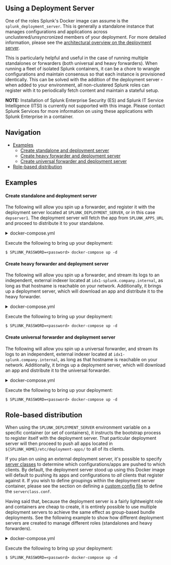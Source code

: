 ## Using a Deployment Server
One of the roles Splunk's Docker image can assume is the `splunk_deployment_server`. This is generally a standalone instance that manages configurations and applications across unclustered/unsyncronized members of your deployment. For more detailed information, please see the [architectural overview on the deployment server](https://docs.splunk.com/Documentation/Splunk/latest/Updating/Deploymentserverarchitecture).

This is particularly helpful and useful in the case of running multiple standalones or forwarders (both universal and heavy forwarders). When running a fleet of isolated Splunk containers, it can be a chore to wrangle configurations and maintain consensus so that each instance is provisioned identically. This can be solved with the addition of the deployment server - when added to your environment, all non-clustered Splunk roles can register with it to periodically fetch content and maintain a stateful setup.

**NOTE:** Installation of Splunk Enterprise Security (ES) and Splunk IT Service Intelligence (ITSI) is currently not supported with this image. Please contact Splunk Services for more information on using these applications with Splunk Enterprise in a container.

## Navigation

* [Examples](#examples)
    * [Create standalone and deployment server](#create-standalone-and-deployment-server)
    * [Create heavy forwarder and deployment server](#create-heavy-forwarder-and-deployment-server)
    * [Create universal forwarder and deployment server](#create-universal-forwarder-and-deployment-server)
* [Role-based distribution](#multiple-deployment-servers)

## Examples

#### Create standalone and deployment server
The following will allow you spin up a forwarder, and register it with the deployment server located at `SPLUNK_DEPLOYMENT_SERVER`, or in this case `depserver1`. The deployment server will fetch the app from `SPLUNK_APPS_URL` and proceed to distribute it to your standalone.

<details><summary>docker-compose.yml</summary><p>

```
version: "3.6"

networks:
  splunknet:
    driver: bridge
    attachable: true

services:
  so1:
    networks:
      splunknet:
        aliases:
          - so1
    image: ${SPLUNK_IMAGE:-splunk/splunk:latest}
    hostname: so1
    container_name: so1
    environment:
      - SPLUNK_START_ARGS=--accept-license
      - SPLUNK_DEPLOYMENT_SERVER=depserver1
      - SPLUNK_PASSWORD
    ports:
      - 8000
  
  depserver1:
    networks:
      splunknet:
        aliases:
          - depserver1
    image: ${SPLUNK_IMAGE:-splunk/splunk:latest}
    hostname: depserver1
    container_name: depserver1
    environment:
      - SPLUNK_START_ARGS=--accept-license
      - SPLUNK_ROLE=splunk_deployment_server
      - SPLUNK_APPS_URL=https://artifact.company.internal/splunk_app.tgz
      - SPLUNK_PASSWORD
```
</p></details>

Execute the following to bring up your deployment:
```
$ SPLUNK_PASSWORD=<password> docker-compose up -d
```

#### Create heavy forwarder and deployment server
The following will allow you spin up a forwarder, and stream its logs to an independent, external indexer located at `idx1-splunk.company.internal`, as long as that hostname is reachable on your network. Additionally, it brings up a deployment server, which will download an app and distribute it to the heavy forwarder.

<details><summary>docker-compose.yml</summary><p>

```
version: "3.6"

networks:
  splunknet:
    driver: bridge
    attachable: true

services:
  hf1:
    networks:
      splunknet:
        aliases:
          - hf1
    image: ${SPLUNK_IMAGE:-splunk/splunk:latest}
    hostname: hf1
    container_name: hf1
    environment:
      - SPLUNK_START_ARGS=--accept-license
      - SPLUNK_ROLE=splunk_heavy_forwarder
      - SPLUNK_INDEXER_URL=idx1-splunk.company.internal
      - SPLUNK_DEPLOYMENT_SERVER=depserver1
      - SPLUNK_ADD=tcp 1514
      - SPLUNK_PASSWORD
    ports:
      - 1514
  
  depserver1:
    networks:
      splunknet:
        aliases:
          - depserver1
    image: ${SPLUNK_IMAGE:-splunk/splunk:latest}
    hostname: depserver1
    container_name: depserver1
    environment:
      - SPLUNK_START_ARGS=--accept-license
      - SPLUNK_ROLE=splunk_deployment_server
      - SPLUNK_APPS_URL=https://artifact.company.internal/splunk_app.tgz
      - SPLUNK_PASSWORD
```
</p></details>

Execute the following to bring up your deployment:
```
$ SPLUNK_PASSWORD=<password> docker-compose up -d
```

#### Create universal forwarder and deployment server
The following will allow you spin up a universal forwarder, and stream its logs to an independent, external indexer located at `idx1-splunk.company.internal`, as long as that hostname is reachable on your network. Additionally, it brings up a deployment server, which will download an app and distribute it to the universal forwarder.

<details><summary>docker-compose.yml</summary><p>

```
version: "3.6"

networks:
  splunknet:
    driver: bridge
    attachable: true

services:
  uf1:
    networks:
      splunknet:
        aliases:
          - uf1
    image: ${UF_IMAGE:-splunk/universalforwarder:latest}
    hostname: uf1
    container_name: uf1
    environment:
      - SPLUNK_START_ARGS=--accept-license
      - SPLUNK_INDEXER_URL=idx1-splunk.company.internal
      - SPLUNK_DEPLOYMENT_SERVER=depserver1
      - SPLUNK_ADD=tcp 1514
      - SPLUNK_PASSWORD
    ports:
      - 1514
  
  depserver1:
    networks:
      splunknet:
        aliases:
          - depserver1
    image: ${SPLUNK_IMAGE:-splunk/splunk:latest}
    hostname: depserver1
    container_name: depserver1
    environment:
      - SPLUNK_START_ARGS=--accept-license
      - SPLUNK_ROLE=splunk_deployment_server
      - SPLUNK_APPS_URL=https://artifact.company.internal/splunk_app.tgz
      - SPLUNK_PASSWORD
```
</p></details>

Execute the following to bring up your deployment:
```
$ SPLUNK_PASSWORD=<password> docker-compose up -d
```

## Role-based distribution
When using the `SPLUNK_DEPLOYMENT_SERVER` environment variable on a specific container (or set of containers), it instructs the bootstrap process to register itself with the deployment server. That particular deployment server will then proceed to push all apps located in `${SPLUNK_HOME}/etc/deployment-apps/` to all of its clients.

If you plan on using an external deployment server, it's possible to specify [server classes](https://docs.splunk.com/Documentation/Splunk/latest/Updating/Definedeploymentclasses) to determine which configurations/apps are pushed to which clients. By default, the deployment server stood up using this Docker image will default to pushing its apps and configurations to *all* clients that register against it. If you wish to define groupings within the deployment server container, please see the section on defining a [custom config file](../ADVANCED.md#create-custom-configs) to define the `serverclass.conf`.

Having said that, because the deployment server is a fairly lightweight role and containers are cheap to create, it is entirely possible to use multiple deployment servers to achieve the same effect as group-based bundle deployments. See the following example to show how different deployment servers are created to manage different roles (standalones and heavy forwarders).

<details><summary>docker-compose.yml</summary><p>

```
version: "3.6"

networks:
  splunknet:
    driver: bridge
    attachable: true

services:
  so1:
    networks:
      splunknet:
        aliases:
          - so1
    image: ${SPLUNK_IMAGE:-splunk/splunk:latest}
    hostname: so1
    container_name: so1
    environment:
      - SPLUNK_START_ARGS=--accept-license
      - SPLUNK_DEPLOYMENT_SERVER=ds-1
      - SPLUNK_PASSWORD
    ports:
      - 8000

  hf1:
    networks:
      splunknet:
        aliases:
          - hf1
    image: ${SPLUNK_IMAGE:-splunk/splunk:latest}
    hostname: hf1
    container_name: hf1
    environment:
      - SPLUNK_START_ARGS=--accept-license
      - SPLUNK_ROLE=splunk_heavy_forwarder
      - SPLUNK_STANDALONE_URL=so1
      - SPLUNK_DEPLOYMENT_SERVER=ds-2
      - SPLUNK_ADD=tcp 1514
      - SPLUNK_PASSWORD
    ports:
      - 1514
  
  ds-1:
    networks:
      splunknet:
        aliases:
          - ds-1
    image: ${SPLUNK_IMAGE:-splunk/splunk:latest}
    hostname: ds-1
    container_name: ds-1
    environment:
      - SPLUNK_START_ARGS=--accept-license
      - SPLUNK_ROLE=splunk_deployment_server
      - SPLUNK_APPS_URL=https://artifact.company.internal/splunk_app_for_standalone.tgz
      - SPLUNK_PASSWORD
  
  ds-2:
    networks:
      splunknet:
        aliases:
          - ds-2
    image: ${SPLUNK_IMAGE:-splunk/splunk:latest}
    hostname: ds-2
    container_name: ds-2
    environment:
      - SPLUNK_START_ARGS=--accept-license
      - SPLUNK_ROLE=splunk_deployment_server
      - SPLUNK_APPS_URL=https://artifact.company.internal/splunk_app_for_forwarder.tgz
      - SPLUNK_PASSWORD
```
</p></details>

Execute the following to bring up your deployment:
```
$ SPLUNK_PASSWORD=<password> docker-compose up -d
```
